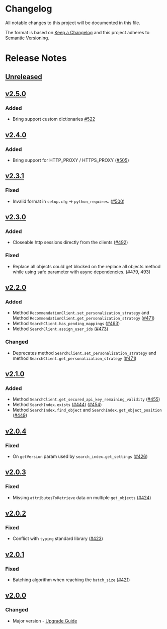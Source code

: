 # Changelog
All notable changes to this project will be documented in this file.

The format is based on [Keep a Changelog](http://keepachangelog.com/)
and this project adheres to [Semantic Versioning](http://semver.org/).

# Release Notes

## [Unreleased](https://github.com/algolia/algoliasearch-client-python/compare/v2.5.0...master)

## [v2.5.0](https://github.com/algolia/algoliasearch-client-python/compare/v2.4.0...v2.5.0)

### Added
- Bring support custom dictionaries [#522](https://github.com/algolia/algoliasearch-client-python/pull/522)

## [v2.4.0](https://github.com/algolia/algoliasearch-client-python/compare/v2.3.1...v2.4.0)

### Added
- Bring support for HTTP_PROXY / HTTPS_PROXY ([#505](https://github.com/algolia/algoliasearch-client-python/pull/505))

## [v2.3.1](https://github.com/algolia/algoliasearch-client-python/compare/v2.3.0...v2.3.1)

### Fixed
- Invalid format in `setup.cfg` -> `python_requires`. ([#500](https://github.com/algolia/algoliasearch-client-python/pull/500))

## [v2.3.0](https://github.com/algolia/algoliasearch-client-python/compare/v2.2.0...v2.3.0)

### Added
- Closeable http sessions directly from the clients ([#492](https://github.com/algolia/algoliasearch-client-python/pull/492))

### Fixed
- Replace all objects could get blocked on the replace all objects method while using safe parameter with async dependencies. ([#479](https://github.com/algolia/algoliasearch-client-python/pull/479), [493](https://github.com/algolia/algoliasearch-client-python/pull/493))

## [v2.2.0](https://github.com/algolia/algoliasearch-client-python/compare/2.1.0...2.2.0)

### Added
- Method `RecommendationClient.set_personalization_strategy` and Method `RecommendationClient.get_personalization_strategy` ([#471](https://github.com/algolia/algoliasearch-client-python/pull/471))
- Method `SearchClient.has_pending_mappings` ([#463](https://github.com/algolia/algoliasearch-client-python/pull/463))
- Method `SearchClient.assign_user_ids` ([#473](https://github.com/algolia/algoliasearch-client-python/pull/473))

### Changed
- Deprecates method `SearchClient.set_personalization_strategy` and method `SearchClient.get_personalization_strategy` ([#471](https://github.com/algolia/algoliasearch-client-python/pull/471))

## [v2.1.0](https://github.com/algolia/algoliasearch-client-python/compare/2.0.4...2.1.0)

### Added
- Method `SearchClient.get_secured_api_key_remaining_validity` ([#455](https://github.com/algolia/algoliasearch-client-python/pull/455))
- Method `SearchIndex.exists` ([#444](https://github.com/algolia/algoliasearch-client-python/pull/444)) ([#454](https://github.com/algolia/algoliasearch-client-python/pull/454))
- Method `SearchIndex.find_object` and `SearchIndex.get_object_position` ([#449](https://github.com/algolia/algoliasearch-client-python/pull/449))

## [v2.0.4](https://github.com/algolia/algoliasearch-client-python/compare/2.0.3...2.0.4)

### Fixed
- On `getVersion` param used by `search_index.get_settings` ([#426](https://github.com/algolia/algoliasearch-client-python/pull/426))

## [v2.0.3](https://github.com/algolia/algoliasearch-client-python/compare/2.0.2...2.0.3)

### Fixed
- Missing `attributesToRetrieve` data on multiple `get_objects` ([#424](https://github.com/algolia/algoliasearch-client-python/pull/424))

## [v2.0.2](https://github.com/algolia/algoliasearch-client-python/compare/2.0.1...2.0.2)

### Fixed
- Conflict with `typing` standard library ([#423](https://github.com/algolia/algoliasearch-client-python/pull/423))

## [v2.0.1](https://github.com/algolia/algoliasearch-client-python/compare/2.0.0...2.0.1)

### Fixed
- Batching algorithm when reaching the `batch_size` ([#421](https://github.com/algolia/algoliasearch-client-python/pull/421))

## [v2.0.0](https://github.com/algolia/algoliasearch-client-python/compare/1.20.0...2.0.0)

### Changed
- Major version - [Upgrade Guide](https://www.algolia.com/doc/api-client/getting-started/upgrade-guides/python)
